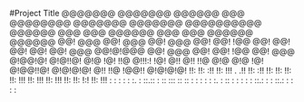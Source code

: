 #Project Title
@@@@@@@  @@@@@@@   @@@@@@      @@@ @@@@@@@@  @@@@@@@ @@@@@@@      @@@@@@@@@@   @@@@@@  @@@  @@@  @@@@@@  @@@      @@@  @@@@@@  @@@@@@ 
@@!  @@@ @@!  @@@ @@!  @@@     @@! @@!      !@@        @@!        @@! @@! @@! @@!  @@@ @@!@!@@@ @@!  @@@ @@!      @@! !@@     @@!  @@@
@!@@!@!  @!@!!@!  @!@  !@!     !!@ @!!!:!   !@!        @!!        @!! !!@ @!@ @!@  !@! @!@@!!@! @!@!@!@! @!!      !!@  !@@!!  @!@!@!@!
!!:      !!: :!!  !!:  !!! .  .!!  !!:      :!!        !!:        !!:     !!: !!:  !!! !!:  !!! !!:  !!! !!:      !!:     !:! !!:  !!!
 :        :   : :  : :. :  ::.::   : :: :::  :: :: :    :          :      :    : :. :  ::    :   :   : : : ::.: : :   ::.: :   :   : :
